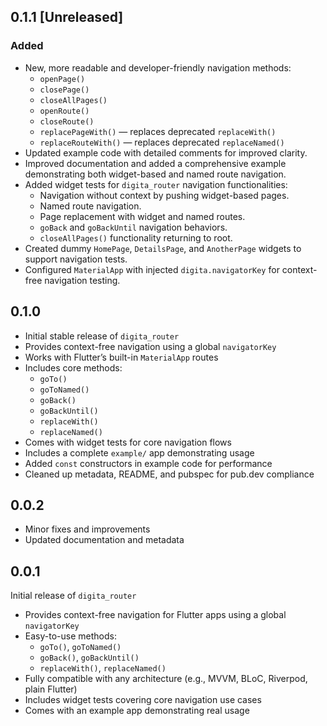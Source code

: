 ## 0.1.1 [Unreleased]

### Added

- New, more readable and developer-friendly navigation methods:
  - `openPage()`
  - `closePage()`
  - `closeAllPages()`
  - `openRoute()`
  - `closeRoute()`
  - `replacePageWith()` — replaces deprecated `replaceWith()`
  - `replaceRouteWith()` — replaces deprecated `replaceNamed()`
- Updated example code with detailed comments for improved clarity.
- Improved documentation and added a comprehensive example demonstrating both widget-based and named route navigation.
- Added widget tests for `digita_router` navigation functionalities:
  - Navigation without context by pushing widget-based pages.
  - Named route navigation.
  - Page replacement with widget and named routes.
  - `goBack` and `goBackUntil` navigation behaviors.
  - `closeAllPages()` functionality returning to root.
- Created dummy `HomePage`, `DetailsPage`, and `AnotherPage` widgets to support navigation tests.
- Configured `MaterialApp` with injected `digita.navigatorKey` for context-free navigation testing.

## 0.1.0

- Initial stable release of `digita_router`
- Provides context-free navigation using a global `navigatorKey`
- Works with Flutter’s built-in `MaterialApp` routes
- Includes core methods:
  - `goTo()`
  - `goToNamed()`
  - `goBack()`
  - `goBackUntil()`
  - `replaceWith()`
  - `replaceNamed()`
- Comes with widget tests for core navigation flows
- Includes a complete `example/` app demonstrating usage
- Added `const` constructors in example code for performance
- Cleaned up metadata, README, and pubspec for pub.dev compliance

## 0.0.2

- Minor fixes and improvements
- Updated documentation and metadata

## 0.0.1

Initial release of `digita_router`

- Provides context-free navigation for Flutter apps using a global `navigatorKey`
- Easy-to-use methods:
  - `goTo()`, `goToNamed()`
  - `goBack()`, `goBackUntil()`
  - `replaceWith()`, `replaceNamed()`
- Fully compatible with any architecture (e.g., MVVM, BLoC, Riverpod, plain Flutter)
- Includes widget tests covering core navigation use cases
- Comes with an example app demonstrating real usage
